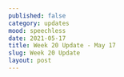 ```yaml
---
published: false
category: updates
mood: speechless
date: 2021-05-17
title: Week 20 Update - May 17
slug: Week 20 Update
layout: post
---
```






    
